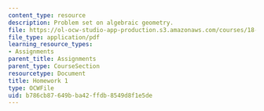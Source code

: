 ```yaml
---
content_type: resource
description: Problem set on algebraic geometry.
file: https://ol-ocw-studio-app-production.s3.amazonaws.com/courses/18-727-topics-in-algebraic-geometry-algebraic-surfaces-spring-2008/b786cb87649bba42ffdb8549d8f1e5de_hw1.pdf
file_type: application/pdf
learning_resource_types:
- Assignments
parent_title: Assignments
parent_type: CourseSection
resourcetype: Document
title: Homework 1
type: OCWFile
uid: b786cb87-649b-ba42-ffdb-8549d8f1e5de
---
```

